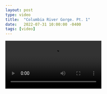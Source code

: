 ```yaml
---
layout: post
type: video
title:  "Columbia River Gorge. Pt. 1"
date:   2022-07-31 10:00:00 -0400
tags: [video]
---
```


<Video src="https://flickr.com/video_download.gne?id=52254159671" />
